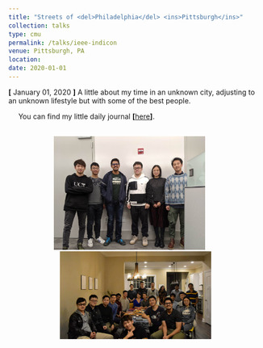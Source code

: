```yaml
---
title: "Streets of <del>Philadelphia</del> <ins>Pittsburgh</ins>"
collection: talks
type: cmu
permalink: /talks/ieee-indicon
venue: Pittsburgh, PA
location:
date: 2020-01-01  
---
```

**[** January 01, 2020 **]** A little about my time in an unknown city, adjusting to an unknown lifestyle but with some of the best people.

&nbsp;&nbsp;&nbsp;&nbsp;&nbsp;You can find my little daily journal **[**[here](https://drive.google.com/file/d/15_KmFpzGqSh1uHFXjoHkpH-5FeYzF1A2/view?usp=sharing)**]**.  
<br/>
<div align="center"><img src="/images/talks/cmu-2.jpg" alt="cmu-2" width="300"> &nbsp; &nbsp; &nbsp; <img src="/images/talks/cmu-3.jpg" alt="cmu-2" width="300"></div>
